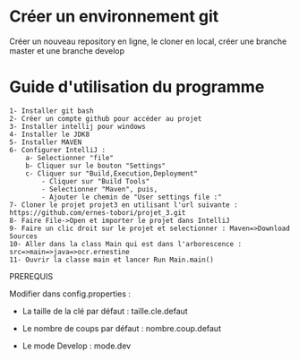 # Créer un environnement git
Créer un nouveau repository en ligne, le cloner en local, créer une branche master et une branche develop
# Guide d'utilisation du programme
    1- Installer git bash
    2- Créer un compte github pour accéder au projet
    3- Installer intellij pour windows
    4- Installer le JDK8
    5- Installer MAVEN
    6- Configurer IntelliJ :
        a- Selectionner "file"
        b- Cliquer sur le bouton "Settings"
        c- Cliquer sur "Build,Execution,Deployment"
    	    - Cliquer sur "Build Tools"
    	    - Selectionner "Maven", puis,
    	    - Ajouter le chemin de "User settings file :"
    7- Cloner le projet projet3 en utilisant l'url suivante : https://github.com/ernes-tobori/projet_3.git
    8- Faire File->Open et importer le projet dans IntelliJ
    9- Faire un clic droit sur le projet et selectionner : Maven=>Download Sources
    10- Aller dans la class Main qui est dans l'arborescence : src=>main=>java=>ocr.ernestine
    11- Ouvrir la classe main et lancer Run Main.main()
PREREQUIS
   
   Modifier dans config.properties :
   
   - La taille de la clé par défaut : taille.cle.defaut
   
   - Le nombre de coups par défaut : nombre.coup.defaut
   
   - Le mode Develop : mode.dev

